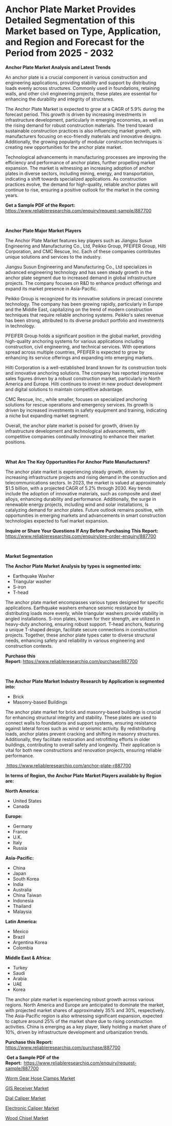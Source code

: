 <p><h1>Anchor Plate Market Provides Detailed Segmentation of this Market based on Type, Application, and Region and Forecast for the Period from 2025 - 2032</h1></p><p><strong>Anchor Plate Market Analysis and Latest Trends</strong></p>
<p><p>An anchor plate is a crucial component in various construction and engineering applications, providing stability and support by distributing loads evenly across structures. Commonly used in foundations, retaining walls, and other civil engineering projects, these plates are essential for enhancing the durability and integrity of structures.</p><p>The Anchor Plate Market is expected to grow at a CAGR of 5.9% during the forecast period. This growth is driven by increasing investments in infrastructure development, particularly in emerging economies, as well as the rising demand for robust construction materials. The trend toward sustainable construction practices is also influencing market growth, with manufacturers focusing on eco-friendly materials and innovative designs. Additionally, the growing popularity of modular construction techniques is creating new opportunities for the anchor plate market.</p><p>Technological advancements in manufacturing processes are improving the efficiency and performance of anchor plates, further propelling market expansion. The market is witnessing an increasing adoption of anchor plates in diverse sectors, including mining, energy, and transportation, indicating a shift towards specialized applications. As construction practices evolve, the demand for high-quality, reliable anchor plates will continue to rise, ensuring a positive outlook for the market in the coming years.</p></p>
<p><strong>Get a Sample PDF of the Report:&nbsp;</strong> <a href="https://www.reliableresearchiq.com/enquiry/request-sample/887700?utm_campaign=103&utm_medium=2&utm_source=Github&utm_content=ia&utm_term=18022025&utm_id=anchor-plate">https://www.reliableresearchiq.com/enquiry/request-sample/887700</a></p>
<p>&nbsp;</p>
<p><strong>Anchor Plate Major Market Players</strong></p>
<p><p>The Anchor Plate Market features key players such as Jiangsu Susun Engineering and Manufacturing Co., Ltd, Peikko Group, PFEIFER Group, Hilti Corporation, and CMC Rescue, Inc. Each of these companies contributes unique solutions and services to the industry.</p><p>Jiangsu Susun Engineering and Manufacturing Co., Ltd specializes in advanced engineering technology and has seen steady growth in the anchor plate segment due to increased demand in global infrastructure projects. The company focuses on R&D to enhance product offerings and expand its market presence in Asia-Pacific.</p><p>Peikko Group is recognized for its innovative solutions in precast concrete technology. The company has been growing rapidly, particularly in Europe and the Middle East, capitalizing on the trend of modern construction techniques that require reliable anchoring systems. Peikko's sales revenue has been strong, attributed to its diverse product portfolio and investments in technology.</p><p>PFEIFER Group holds a significant position in the global market, providing high-quality anchoring systems for various applications including construction, civil engineering, and technical services. With operations spread across multiple countries, PFEIFER is expected to grow by enhancing its service offerings and expanding into emerging markets.</p><p>Hilti Corporation is a well-established brand known for its construction tools and innovative anchoring solutions. The company has reported impressive sales figures driven by a robust construction market, particularly in North America and Europe. Hilti continues to invest in new product development and digital solutions to maintain competitive advantage.</p><p>CMC Rescue, Inc., while smaller, focuses on specialized anchoring solutions for rescue operations and emergency services. Its growth is driven by increased investments in safety equipment and training, indicating a niche but expanding market segment.</p><p>Overall, the anchor plate market is poised for growth, driven by infrastructure development and technological advancements, with competitive companies continually innovating to enhance their market positions.</p></p>
<p>&nbsp;</p>
<p><strong>What Are The Key Opportunities For Anchor Plate Manufacturers?</strong></p>
<p><p>The anchor plate market is experiencing steady growth, driven by increasing infrastructure projects and rising demand in the construction and telecommunications sectors. In 2023, the market is valued at approximately $1.5 billion, with a projected CAGR of 5.2% through 2030. Key trends include the adoption of innovative materials, such as composite and steel alloys, enhancing durability and performance. Additionally, the surge in renewable energy projects, including wind and solar installations, is catalyzing demand for anchor plates. Future outlook remains positive, with opportunities in emerging markets and advancements in smart construction technologies expected to fuel market expansion.</p></p>
<p><strong>Inquire or Share Your Questions If Any Before Purchasing This Report:</strong> <a href="https://www.reliableresearchiq.com/enquiry/pre-order-enquiry/887700?utm_campaign=103&utm_medium=2&utm_source=Github&utm_content=ia&utm_term=18022025&utm_id=anchor-plate">https://www.reliableresearchiq.com/enquiry/pre-order-enquiry/887700</a></p>
<p>&nbsp;</p>
<p><strong>Market Segmentation</strong></p>
<p><strong>The Anchor Plate Market Analysis by types is segmented into:</strong></p>
<p><ul><li>Earthquake Washer</li><li>Triangular washer</li><li>S-iron</li><li>T-head</li></ul></p>
<p><p>The anchor plate market encompasses various types designed for specific applications. Earthquake washers enhance seismic resistance by distributing loads more evenly, while triangular washers provide stability in angled installations. S-iron plates, known for their strength, are utilized in heavy-duty anchoring, ensuring robust support. T-head anchors, featuring a unique T-shaped design, facilitate secure connections in construction projects. Together, these anchor plate types cater to diverse structural needs, enhancing safety and reliability in various engineering and construction contexts.</p></p>
<p><strong>Purchase this Report:&nbsp;</strong><a href="https://www.reliableresearchiq.com/purchase/887700?utm_campaign=103&utm_medium=2&utm_source=Github&utm_content=ia&utm_term=18022025&utm_id=anchor-plate">https://www.reliableresearchiq.com/purchase/887700</a></p>
<p>&nbsp;</p>
<p><strong>The Anchor Plate Market Industry Research by Application is segmented into:</strong></p>
<p><ul><li>Brick</li><li>Masonry-based Buildings</li></ul></p>
<p><p>The anchor plate market for brick and masonry-based buildings is crucial for enhancing structural integrity and stability. These plates are used to connect walls to foundations and support systems, ensuring resistance against lateral forces such as wind or seismic activity. By redistributing loads, anchor plates prevent cracking and shifting in masonry structures. Additionally, they facilitate restoration and retrofitting efforts in older buildings, contributing to overall safety and longevity. Their application is vital for both new constructions and renovation projects, ensuring reliable performance.</p></p>
<p><a href="https://www.reliableresearchiq.com/anchor-plate-r887700?utm_campaign=103&utm_medium=2&utm_source=Github&utm_content=ia&utm_term=18022025&utm_id=anchor-plate">&nbsp;https://www.reliableresearchiq.com/anchor-plate-r887700</a></p>
<p><strong>In terms of Region, the Anchor Plate Market Players available by Region are:</strong></p>
<p>
    <p> <strong> North America: </strong>
        <ul>
            <li>United States</li>
            <li>Canada</li>
        </ul>
        </p> 
    <p> <strong> Europe: </strong>
        <ul>
            <li>Germany</li>
            <li>France</li>
            <li>U.K.</li>
            <li>Italy</li>
            <li>Russia</li>
        </ul>
        </p> 
    <p> <strong> Asia-Pacific: </strong>
        <ul>
            <li>China</li>
            <li>Japan</li>
            <li>South Korea</li>
            <li>India</li>
            <li>Australia</li>
            <li>China Taiwan</li>
            <li>Indonesia</li>
            <li>Thailand</li>
            <li>Malaysia</li>
        </ul>
        </p> 
    <p> <strong> Latin America: </strong>
        <ul>
            <li>Mexico</li>
            <li>Brazil</li>
            <li>Argentina Korea</li>
            <li>Colombia</li>
        </ul>
        </p> 
    <p> <strong> Middle East & Africa: </strong>
        <ul>
            <li>Turkey</li>
            <li>Saudi</li>
            <li>Arabia</li>
            <li>UAE</li>
            <li>Korea</li>
        </ul>
    </p>
    </p>
<p><p>The anchor plate market is experiencing robust growth across various regions. North America and Europe are anticipated to dominate the market, with projected market shares of approximately 35% and 30%, respectively. The Asia-Pacific region is also witnessing significant expansion, expected to capture around 25% of the market share due to rising construction activities. China is emerging as a key player, likely holding a market share of 10%, driven by infrastructure development and urbanization trends.</p></p>
<p><strong>Purchase this Report: </strong><a href="https://www.reliableresearchiq.com/purchase/887700?utm_campaign=103&utm_medium=2&utm_source=Github&utm_content=ia&utm_term=18022025&utm_id=anchor-plate">https://www.reliableresearchiq.com/purchase/887700</a></p>
<p>&nbsp;<strong>Get a Sample PDF of the Report:&nbsp;&nbsp;</strong><a href="https://www.reliableresearchiq.com/enquiry/request-sample/887700?utm_campaign=103&utm_medium=2&utm_source=Github&utm_content=ia&utm_term=18022025&utm_id=anchor-plate">https://www.reliableresearchiq.com/enquiry/request-sample/887700</a></p>
<p><strong></strong></p>
<p><p><a href="https://github.com/cachuhashieb/Market-Research-Report-List-1/blob/main/worm-gear-hose-clamps-market.md?utm_campaign=103&utm_medium=2&utm_source=Github&utm_content=ia&utm_term=18022025&utm_id=anchor-plate">Worm Gear Hose Clamps Market</a></p><p><a href="https://github.com/ypumgtoivo/Market-Research-Report-List-1/blob/main/gis-receiver-market.md?utm_campaign=103&utm_medium=2&utm_source=Github&utm_content=ia&utm_term=18022025&utm_id=anchor-plate">GIS Receiver Market</a></p><p><a href="https://github.com/huelarnzeba29/Market-Research-Report-List-1/blob/main/dial-caliper-market.md?utm_campaign=103&utm_medium=2&utm_source=Github&utm_content=ia&utm_term=18022025&utm_id=anchor-plate">Dial Caliper Market</a></p><p><a href="https://github.com/bedelibekwe58/Market-Research-Report-List-1/blob/main/electronic-caliper-market.md?utm_campaign=103&utm_medium=2&utm_source=Github&utm_content=ia&utm_term=18022025&utm_id=anchor-plate">Electronic Caliper Market</a></p><p><a href="https://github.com/kmettjanksj7/Market-Research-Report-List-1/blob/main/wood-chisel-market.md?utm_campaign=103&utm_medium=2&utm_source=Github&utm_content=ia&utm_term=18022025&utm_id=anchor-plate">Wood Chisel Market</a></p></p>
